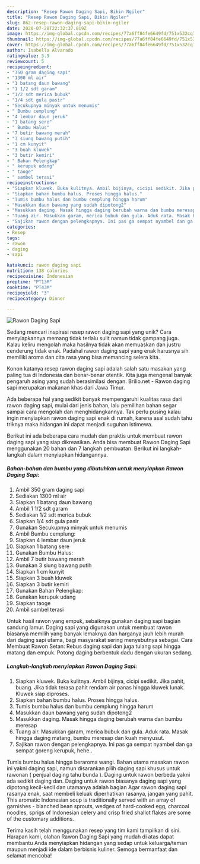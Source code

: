 ```yaml
---
description: "Resep Rawon Daging Sapi, Bikin Ngiler"
title: "Resep Rawon Daging Sapi, Bikin Ngiler"
slug: 862-resep-rawon-daging-sapi-bikin-ngiler
date: 2020-07-28T22:32:37.819Z
image: https://img-global.cpcdn.com/recipes/77a6ff84fe6649fd/751x532cq70/rawon-daging-sapi-foto-resep-utama.jpg
thumbnail: https://img-global.cpcdn.com/recipes/77a6ff84fe6649fd/751x532cq70/rawon-daging-sapi-foto-resep-utama.jpg
cover: https://img-global.cpcdn.com/recipes/77a6ff84fe6649fd/751x532cq70/rawon-daging-sapi-foto-resep-utama.jpg
author: Isabella Alvarado
ratingvalue: 3.9
reviewcount: 5
recipeingredient:
- "350 gram daging sapi"
- "1300 ml air"
- "1 batang daun bawang"
- "1 1/2 sdt garam"
- "1/2 sdt merica bubuk"
- "1/4 sdt gula pasir"
- "Secukupnya minyak untuk menumis"
- " Bumbu cemplung"
- "4 lembar daun jeruk"
- "1 batang sere"
- " Bumbu Halus"
- "7 butir bawang merah"
- "3 siung bawang putih"
- "1 cm kunyit"
- "3 buah kluwek"
- "3 butir kemiri"
- " Bahan Pelengkap"
- " kerupuk udang"
- " taoge"
- " sambel terasi"
recipeinstructions:
- "Siapkan kluwek. Buka kulitnya. Ambil bijinya, cicipi sedikit. Jika pahit, buang. Jika tidak terasa pahit rendam air panas hingga kluwek lunak. Kluwek siap diproses."
- "Siapkan bahan bumbu halus. Proses hingga halus."
- "Tumis bumbu halus dan bumbu cemplung hingga harum"
- "Masukkan daun bawang yang sudah dipotong2"
- "Masukkan daging. Masak hingga daging berubah warna dan bumbu meresap"
- "Tuang air. Masukkan garam, merica bubuk dan gula. Aduk rata. Masak hingga daging matang, bumbu meresap dan kuah menyusut."
- "Sajikan rawon dengan pelengkapnya. Ini pas ga sempat nyambel dan ga sempat goreng kerupuk, hehe.."
categories:
- Resep
tags:
- rawon
- daging
- sapi

katakunci: rawon daging sapi 
nutrition: 138 calories
recipecuisine: Indonesian
preptime: "PT13M"
cooktime: "PT43M"
recipeyield: "3"
recipecategory: Dinner

---
```



![Rawon Daging Sapi](https://img-global.cpcdn.com/recipes/77a6ff84fe6649fd/751x532cq70/rawon-daging-sapi-foto-resep-utama.jpg)

Sedang mencari inspirasi resep rawon daging sapi yang unik? Cara menyiapkannya memang tidak terlalu sulit namun tidak gampang juga. Kalau keliru mengolah maka hasilnya tidak akan memuaskan dan justru cenderung tidak enak. Padahal rawon daging sapi yang enak harusnya sih memiliki aroma dan cita rasa yang bisa memancing selera kita.

Konon katanya resep rawon daging sapi adalah salah satu masakan yang paling tua di Indonesia dan benar-benar otentik. Kita juga mengenal banyak pengaruh asing yang sudah berasimilasi dengan. Brilio.net - Rawon daging sapi merupakan makanan khas dari Jawa Timur.

Ada beberapa hal yang sedikit banyak mempengaruhi kualitas rasa dari rawon daging sapi, mulai dari jenis bahan, lalu pemilihan bahan segar sampai cara mengolah dan menghidangkannya. Tak perlu pusing kalau ingin menyiapkan rawon daging sapi enak di rumah, karena asal sudah tahu triknya maka hidangan ini dapat menjadi suguhan istimewa.


Berikut ini ada beberapa cara mudah dan praktis untuk membuat rawon daging sapi yang siap dikreasikan. Anda bisa membuat Rawon Daging Sapi menggunakan 20 bahan dan 7 langkah pembuatan. Berikut ini langkah-langkah dalam menyiapkan hidangannya.

<!--inarticleads1-->

##### Bahan-bahan dan bumbu yang dibutuhkan untuk menyiapkan Rawon Daging Sapi:

1. Ambil 350 gram daging sapi
1. Sediakan 1300 ml air
1. Siapkan 1 batang daun bawang
1. Ambil 1 1/2 sdt garam
1. Sediakan 1/2 sdt merica bubuk
1. Siapkan 1/4 sdt gula pasir
1. Gunakan Secukupnya minyak untuk menumis
1. Ambil  Bumbu cemplung:
1. Siapkan 4 lembar daun jeruk
1. Siapkan 1 batang sere
1. Gunakan  Bumbu Halus:
1. Ambil 7 butir bawang merah
1. Gunakan 3 siung bawang putih
1. Siapkan 1 cm kunyit
1. Siapkan 3 buah kluwek
1. Siapkan 3 butir kemiri
1. Gunakan  Bahan Pelengkap:
1. Gunakan  kerupuk udang
1. Siapkan  taoge
1. Ambil  sambel terasi


Untuk hasil rawon yang empuk, sebaiknya gunakan daging sapi bagian sandung lamur. Daging sapi yang digunakan untuk membuat rawon biasanya memilih yang banyak lemaknya dan harganya jauh lebih murah dari daging sapi utama, bagi masyarakat sering menyebutnya sebagai. Cara Membuat Rawon Setan: Rebus daging sapi dan juga tulang sapi hingga matang dan empuk. Potong daging berbentuk dadu dengan ukuran sedang. 

<!--inarticleads2-->

##### Langkah-langkah menyiapkan Rawon Daging Sapi:

1. Siapkan kluwek. Buka kulitnya. Ambil bijinya, cicipi sedikit. Jika pahit, buang. Jika tidak terasa pahit rendam air panas hingga kluwek lunak. Kluwek siap diproses.
1. Siapkan bahan bumbu halus. Proses hingga halus.
1. Tumis bumbu halus dan bumbu cemplung hingga harum
1. Masukkan daun bawang yang sudah dipotong2
1. Masukkan daging. Masak hingga daging berubah warna dan bumbu meresap
1. Tuang air. Masukkan garam, merica bubuk dan gula. Aduk rata. Masak hingga daging matang, bumbu meresap dan kuah menyusut.
1. Sajikan rawon dengan pelengkapnya. Ini pas ga sempat nyambel dan ga sempat goreng kerupuk, hehe..


Tumis bumbu halus hingga beraroma wangi. Bahan utama masakan rawon ini yakni daging sapi, namun disarankan pilih daging sapi khusus untuk rawonan ( penjual daging tahu bunda ). Daging untuk rawon berbeda yakni ada sedikit daging dan. Daging untuk rawon biasanya daging sapi yang dipotong kecil-kecil dan utamanya adalah bagian Agar rawon daging sapi rasanya enak, saat membeli keluak diperhatikan rasanya, jangan yang pahit. This aromatic Indonesian soup is traditionally served with an array of garnishes - blanched bean sprouts, wedges of hard-cooked egg, charcoal noodles, sprigs of Indonesian celery and crisp fried shallot flakes are some of the customary additions. 

Terima kasih telah menggunakan resep yang tim kami tampilkan di sini. Harapan kami, olahan Rawon Daging Sapi yang mudah di atas dapat membantu Anda menyiapkan hidangan yang sedap untuk keluarga/teman maupun menjadi ide dalam berbisnis kuliner. Semoga bermanfaat dan selamat mencoba!
